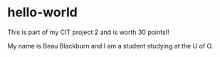 # hello-world
This is part of my CIT project 2 and is worth 30 points!!

My name is Beau  Blackburn and I am a student studying at the U of O.
